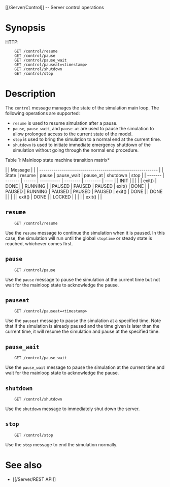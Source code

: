 [[/Server/Control]] -- Server control operations

# Synopsis

HTTP:

~~~
    GET /control/resume
    GET /control/pause
    GET /control/pause_wait
    GET /control/pauseat=<timestamp>
    GET /control/shutdown
    GET /control/stop
~~~

# Description

The `control` message manages the state of the simulation main loop. The following operations are supported:

* `resume` is used to resume simulation after a pause.
* `pause`, `pause_wait`, and `pause_at` are used to pause the simulation to allow prolonged access to the current state of the model.
* `stop` is used to bring the simulation to a normal end at the current time.
* `shutdown` is used to initiate immediate emergency shutdown of the simulation without going through the normal end procedure.

Table 1: Mainloop state machine transition matrix*

|         | Message                                                    |
|         | ---------------------------------------------------------- |
| State   | resume  | pause  | pause_wait | pause_at | shutdown | stop |
| ------- | ------- | ------ | ---------- | -------- | -------- | ---- |
| INIT    |         |        |            |          | exit()   | DONE |
| RUNNING |         | PAUSED | PAUSED     | PAUSED   | exit()   | DONE |
| PAUSED  | RUNNING | PAUSED | PAUSED     | PAUSED   | exit()   | DONE |
| DONE    |         |        |            |          | exit()   | DONE |
| LOCKED  |         |        |            |          | exit()   |      |

## `resume`

~~~
    GET /control/resume
~~~

Use the `resume` message to continue the simulation when it is paused. In this case, the simulation will run until the global `stoptime` or steady state is reached, whichever comes first.

## `pause`

~~~
    GET /control/pause
~~~

Use the `pause` message to pause the simulation at the current time but not wait for the mainloop state to acknowledge the pause.

## `pauseat`

~~~
    GET /control/pauseat=<timestamp>
~~~

Use the `pauseat` message to pause the simulation at a specified time. Note that if the simulation is already paused and the time given is later than the current time, it will resume the simulation and pause at the specified time.

## `pause_wait`

~~~
    GET /control/pause_wait
~~~

Use the `pause_wait` message to pause the simulation at the current time and wait for the mainloop state to acknowledge the pause.

## `shutdown`

~~~
    GET /control/shutdown
~~~

Use the `shutdown` message to immediately shut down the server.

## `stop`

~~~
    GET /control/stop
~~~

Use the `stop` message to end the simulation normally.

# See also

* [[/Server/REST API]]
